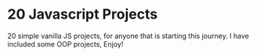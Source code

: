 # 20 Javascript Projects
20 simple vanilla JS projects, for anyone that is starting this journey. I have included some OOP projects, Enjoy!
